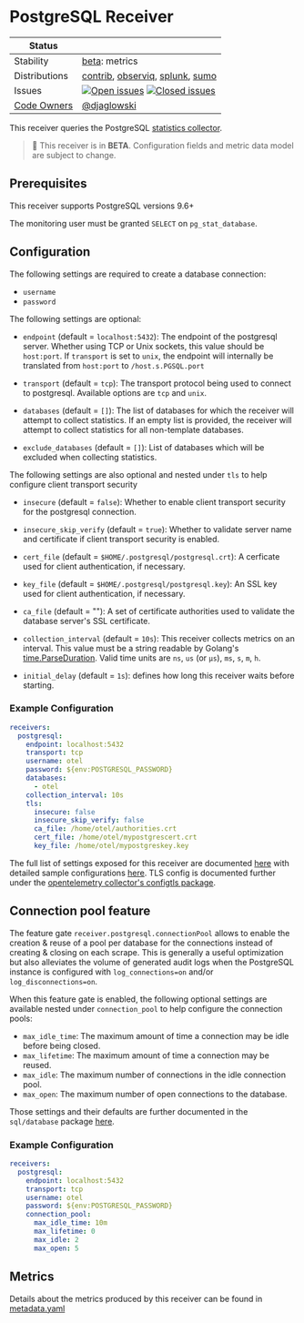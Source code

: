 # PostgreSQL Receiver

<!-- status autogenerated section -->
| Status        |           |
| ------------- |-----------|
| Stability     | [beta]: metrics   |
| Distributions | [contrib], [observiq], [splunk], [sumo] |
| Issues        | [![Open issues](https://img.shields.io/github/issues-search/open-telemetry/opentelemetry-collector-contrib?query=is%3Aissue%20is%3Aopen%20label%3Areceiver%2Fpostgresql%20&label=open&color=orange&logo=opentelemetry)](https://github.com/open-telemetry/opentelemetry-collector-contrib/issues?q=is%3Aopen+is%3Aissue+label%3Areceiver%2Fpostgresql) [![Closed issues](https://img.shields.io/github/issues-search/open-telemetry/opentelemetry-collector-contrib?query=is%3Aissue%20is%3Aclosed%20label%3Areceiver%2Fpostgresql%20&label=closed&color=blue&logo=opentelemetry)](https://github.com/open-telemetry/opentelemetry-collector-contrib/issues?q=is%3Aclosed+is%3Aissue+label%3Areceiver%2Fpostgresql) |
| [Code Owners](https://github.com/open-telemetry/opentelemetry-collector-contrib/blob/main/CONTRIBUTING.md#becoming-a-code-owner)    | [@djaglowski](https://www.github.com/djaglowski) |

[beta]: https://github.com/open-telemetry/opentelemetry-collector#beta
[contrib]: https://github.com/open-telemetry/opentelemetry-collector-releases/tree/main/distributions/otelcol-contrib
[observiq]: https://github.com/observIQ/observiq-otel-collector
[splunk]: https://github.com/signalfx/splunk-otel-collector
[sumo]: https://github.com/SumoLogic/sumologic-otel-collector
<!-- end autogenerated section -->

This receiver queries the PostgreSQL [statistics collector](https://www.postgresql.org/docs/9.6/monitoring-stats.html).

> :construction: This receiver is in **BETA**. Configuration fields and metric data model are subject to change.

## Prerequisites

This receiver supports PostgreSQL versions 9.6+

The monitoring user must be granted `SELECT` on `pg_stat_database`.

## Configuration

The following settings are required to create a database connection:

- `username`
- `password`

The following settings are optional:

- `endpoint` (default = `localhost:5432`): The endpoint of the postgresql server. Whether using TCP or Unix sockets, this value should be `host:port`. If `transport` is set to `unix`, the endpoint will internally be translated from `host:port` to `/host.s.PGSQL.port`
- `transport` (default = `tcp`): The transport protocol being used to connect to postgresql. Available options are `tcp` and `unix`.

- `databases` (default = `[]`): The list of databases for which the receiver will attempt to collect statistics. If an empty list is provided, the receiver will attempt to collect statistics for all non-template databases.

- `exclude_databases` (default = `[]`): List of databases which will be excluded when collecting statistics.

The following settings are also optional and nested under `tls` to help configure client transport security

- `insecure` (default = `false`): Whether to enable client transport security for the postgresql connection.
- `insecure_skip_verify` (default = `true`): Whether to validate server name and certificate if client transport security is enabled.
- `cert_file` (default = `$HOME/.postgresql/postgresql.crt`): A cerficate used for client authentication, if necessary.
- `key_file` (default = `$HOME/.postgresql/postgresql.key`): An SSL key used for client authentication, if necessary.
- `ca_file` (default = ""): A set of certificate authorities used to validate the database server's SSL certificate.

- `collection_interval` (default = `10s`): This receiver collects metrics on an interval. This value must be a string readable by Golang's [time.ParseDuration](https://pkg.go.dev/time#ParseDuration). Valid time units are `ns`, `us` (or `µs`), `ms`, `s`, `m`, `h`.
- `initial_delay` (default = `1s`): defines how long this receiver waits before starting.

### Example Configuration

```yaml
receivers:
  postgresql:
    endpoint: localhost:5432
    transport: tcp
    username: otel
    password: ${env:POSTGRESQL_PASSWORD}
    databases:
      - otel
    collection_interval: 10s
    tls:
      insecure: false
      insecure_skip_verify: false
      ca_file: /home/otel/authorities.crt
      cert_file: /home/otel/mypostgrescert.crt
      key_file: /home/otel/mypostgreskey.key
```

The full list of settings exposed for this receiver are documented [here](./config.go) with detailed sample configurations [here](./testdata/config.yaml). TLS config is documented further under the [opentelemetry collector's configtls package](https://github.com/open-telemetry/opentelemetry-collector/blob/main/config/configtls/README.md).

## Connection pool feature

The feature gate `receiver.postgresql.connectionPool` allows to enable the creation & reuse of a pool per database for the connections instead of creating & closing on each scrape.
This is generally a useful optimization but also alleviates the volume of generated audit logs when the PostgreSQL instance is configured with `log_connections=on` and/or `log_disconnections=on`.

When this feature gate is enabled, the following optional settings are available nested under `connection_pool` to help configure the connection pools:

- `max_idle_time`: The maximum amount of time a connection may be idle before being closed.
- `max_lifetime`: The maximum amount of time a connection may be reused.
- `max_idle`: The maximum number of connections in the idle connection pool.
- `max_open`: The maximum number of open connections to the database.

Those settings and their defaults are further documented in the `sql/database` package [here](https://pkg.go.dev/database/sql#DB).

### Example Configuration

```yaml
receivers:
  postgresql:
    endpoint: localhost:5432
    transport: tcp
    username: otel
    password: ${env:POSTGRESQL_PASSWORD}
    connection_pool:
      max_idle_time: 10m
      max_lifetime: 0
      max_idle: 2
      max_open: 5
```

## Metrics

Details about the metrics produced by this receiver can be found in [metadata.yaml](./metadata.yaml)
